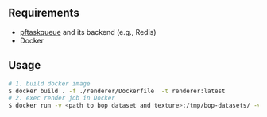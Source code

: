 ## Requirements

* [pftaskqueue](https://github.com/pfnet-research/pftaskqueue) and its backend (e.g., Redis)
* Docker


## Usage

```bash
# 1. build docker image
$ docker build . -f ./renderer/Dockerfile  -t renderer:latest
# 2. exec render job in Docker
$ docker run -v <path to bop dataset and texture>:/tmp/bop-datasets/ -v job:/job /job/run_renders.sh <level> <mode>
```
